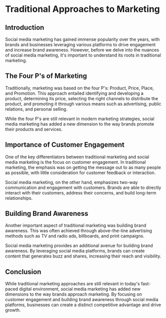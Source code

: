 # Traditional Approaches to Marketing

## Introduction

Social media marketing has gained immense popularity over the years, with brands and businesses leveraging various platforms to drive engagement and increase brand awareness. However, before we delve into the nuances of social media marketing, it's important to understand its roots in traditional marketing.

## The Four P's of Marketing

Traditionally, marketing was based on the four P's: Product, Price, Place, and Promotion. This approach entailed identifying and developing a product, determining its price, selecting the right channels to distribute the product, and promoting it through various means such as advertising, public relations, and personal selling.

While the four P's are still relevant in modern marketing strategies, social media marketing has added a new dimension to the way brands promote their products and services.

## Importance of Customer Engagement

One of the key differentiators between traditional marketing and social media marketing is the focus on customer engagement. In traditional marketing, the emphasis was on getting the message out to as many people as possible, with little consideration for customer feedback or interaction.

Social media marketing, on the other hand, emphasizes two-way communication and engagement with customers. Brands are able to directly interact with their customers, address their concerns, and build long-term relationships.

## Building Brand Awareness

Another important aspect of traditional marketing was building brand awareness. This was often achieved through above-the-line advertising methods such as TV and radio ads, billboards, and print campaigns.

Social media marketing provides an additional avenue for building brand awareness. By leveraging social media platforms, brands can create content that generates buzz and shares, increasing their reach and visibility.

## Conclusion

While traditional marketing approaches are still relevant in today's fast-paced digital environment, social media marketing has added new dimensions to the way brands approach marketing. By focusing on customer engagement and building brand awareness through social media platforms, businesses can create a distinct competitive advantage and drive growth.
